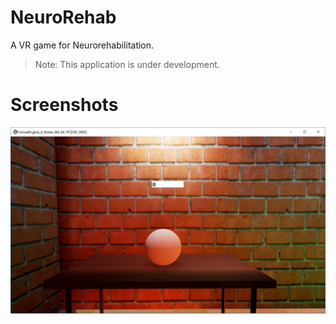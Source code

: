 # NeuroRehab
A VR game for Neurorehabilitation.

> Note: This application is under development.

# Screenshots

![NeuroRehab](https://github.com/akshaybabloo/NeuroRehab/raw/master/Screenshots/NeuroRehab.JPG)

